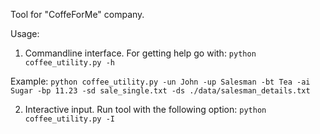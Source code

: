 Tool for "CoffeForMe" company.

Usage:
1. Commandline interface. For getting help go with:
`python coffee_utility.py -h`

Example:
`python coffee_utility.py -un John -up Salesman -bt Tea -ai Sugar -bp 11.23 -sd sale_single.txt -ds ./data/salesman_details.txt`

2. Interactive input. Run tool with the following option:
`python coffee_utility.py -I`
